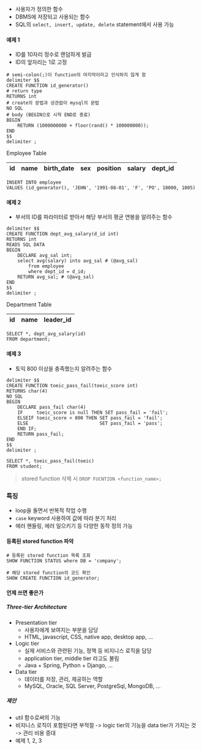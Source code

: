 - 사용자가 정의한 함수
- DBMS에 저장되고 사용되는 함수
- SQL의 `select, insert, update, delete` statement에서 사용 가능

#### 예제 1
- ID를 10자리 정수로 랜덤하게 발급
- ID의 앞자리는 1로 고정
```mysql
# semi-colon(;)이 function의 마지막이라고 인식하지 않게 함
delimiter $$
CREATE FUNCTION id_generator()
# return type
RETURNS int
# create의 문법과 상관없이 mysql의 문법
NO SQL
# body (BEGIN으로 시작 END로 종료)
BEGIN
	RETURN (1000000000 + floor(rand() * 100000000));
END
$$
delimiter ;
```
Employee Table

| id  | name | birth_date | sex | position | salary | dept_id |
| --- | ---- | ---------- | --- | -------- | ------ | ------- |
```mysql
INSERT INTO employee
VALUES (id_generator(), 'JEHN', '1991-08-01', 'F', 'PO', 10000, 1005)
```

#### 예제 2
- 부서의 ID를 파라미터로 받아서 해당 부서의 평균 연봉을 알려주는 함수
```mysql
delimiter $$
CREATE FUNCTION dept_avg_salary(d_id int)
RETURNS int
READS SQL DATA
BEGIN
	DECLARE avg_sal int;
	select avg(salary) into avg_sal # (@avg_sal)
		from employee
		where dept_id = d_id;
	RETURN avg_sal; # (@avg_sal)
END
$$
delimiter ;
```

Department Table

| id  | name | leader_id |
| --- | ---- | --------- |

```mysql
SELECT *, dept_avg_salary(id)
FROM department;
```

#### 예제 3
- 토익 800 이상을 충족했는지 알려주는 함수
```mysql
delimiter $$
CREATE FUNCTION toeic_pass_fail(toeic_score int)
RETURNS char(4)
NO SQL
BEGIN
	DECLARE pass_fail char(4)
	IF     toeic_score is null THEN SET pass_fail = 'fail';
	ELSEIF toeic_score < 800 THEN SET pass_fail = 'fail';
	ELSE                          SET pass_fail = 'pass';
	END IF;
	RETURN pass_fail;
END
$$
delimiter ;
```

```mysql
SELECT *, toeic_pass_fail(toeic)
FROM student;
```
> stored function 삭제 시 `DROP FUCNTION <function_name>;`
### 특징
- loop을 돌면서 반복적 작업 수행
- `case` keyword 사용하여 값에 따라 분기 처리
- 에러 핸들링, 에러 일으키기 등 다양한 동작 정의 가능

#### 등록된 stored function 파악
```mysql
# 등록된 stored function 목록 조회
SHOW FUNCTION STATUS where DB = 'company';

# 해당 stored function의 코드 확인
SHOW CREATE FUNCTION id_generator;
```
#### 언제 쓰면 좋은가
##### Three-tier Architecture
- Presentation tier
	- 사용자에게 보여지는 부분을 담당
	- HTML, javascript, CSS, native app, desktop app, ...
- Logic tier
	- 실제 서비스와 관련된 기능, 정책 등 비지니스 로직을 담당
	- application tier, middle tier 라고도 불림
	- Java + Spring, Python + Django, ...
- Data tier
	- 데이터를 저장, 관리, 제공하는 역할
	- MySQL, Oracle, SQL Server, PostgreSql, MongoDB, ...
##### 제안
- util 함수로써의 기능
- 비지니스 로직이 포함된다면 부적절
	-> logic tier의 기능을 data tier가 가지는 것 -> 관리 비용 증대
- 예제 1, 2, 3

